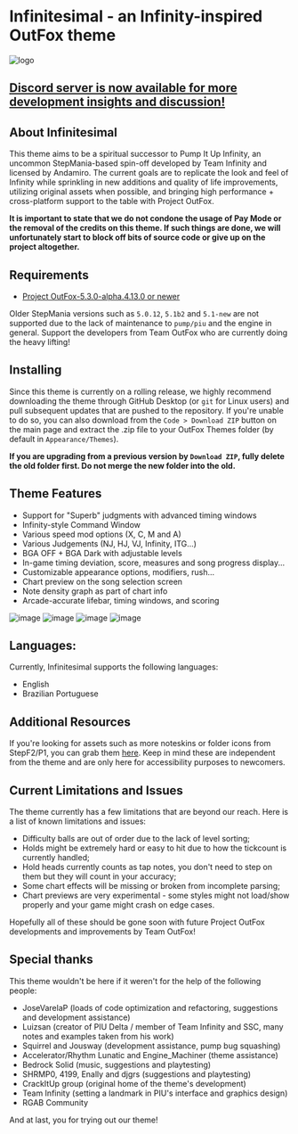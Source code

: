 # Infinitesimal - an Infinity-inspired OutFox theme

![logo](https://raw.githubusercontent.com/dj505/Infinitesimal/main/Graphics/Logo/Logo%20(doubleres).png)

## [Discord server is now available for more development insights and discussion!](https://discord.gg/ex6e4jNm6s)

## About Infinitesimal
This theme aims to be a spiritual successor to Pump It Up Infinity, an uncommon StepMania-based spin-off developed by Team Infinity and licensed by Andamiro. The current goals are to replicate the look and feel of Infinity while sprinkling in new additions and quality of life improvements, utilizing original assets when possible, and bringing high performance + cross-platform support to the table with Project OutFox.

**It is important to state that we do not condone the usage of Pay Mode or the removal of the credits on this theme. If such things are done, we will unfortunately start to block off bits of source code or give up on the project altogether.**

## Requirements
* [Project OutFox-5.3.0-alpha.4.13.0 or newer](https://projectoutfox.com/downloads)

Older StepMania versions such as `5.0.12`, `5.1b2` and `5.1-new` are not supported due to the lack of maintenance to `pump/piu` and the engine in general. Support the developers from Team OutFox who are currently doing the heavy lifting!

## Installing
Since this theme is currently on a rolling release, we highly recommend downloading the theme through GitHub Desktop (or `git` for Linux users) and pull subsequent updates that are pushed to the repository. If you're unable to do so, you can also download from the `Code > Download ZIP` button on the main page and extract the .zip file to your OutFox Themes folder (by default in `Appearance/Themes`).

**If you are upgrading from a previous version by `Download ZIP`, fully delete the old folder first. Do not merge the new folder into the old.**

## Theme Features
* Support for "Superb" judgments with advanced timing windows
* Infinity-style Command Window
* Various speed mod options (X, C, M and A)
* Various Judgements (NJ, HJ, VJ, Infinity, ITG...)
* BGA OFF + BGA Dark with adjustable levels
* In-game timing deviation, score, measures and song progress display...
* Customizable appearance options, modifiers, rush...
* Chart preview on the song selection screen
* Note density graph as part of chart info
* Arcade-accurate lifebar, timing windows, and scoring

![image](https://i.imgur.com/5ReEFYB.png)
![image](https://i.imgur.com/Hn5km7q.png)
![image](https://i.imgur.com/ibWfBCy.png)
![image](https://i.imgur.com/SWYoeXO.png)

## Languages:
Currently, Infinitesimal supports the following languages:
* English
* Brazilian Portuguese

## Additional Resources
If you're looking for assets such as more noteskins or folder icons from StepF2/P1, you can grab them [here](https://drive.google.com/drive/folders/1pO9rbaPUwTTDFuEo_4tX8S1BEwmfukeF?usp=sharing). Keep in mind these are independent from the theme and are only here for accessibility purposes to newcomers.

## Current Limitations and Issues
The theme currently has a few limitations that are beyond our reach. Here is a list of known limitations and issues:
* Difficulty balls are out of order due to the lack of level sorting;
* Holds might be extremely hard or easy to hit due to how the tickcount is currently handled;
* Hold heads currently counts as tap notes, you don't need to step on them but they will count in your accuracy;
* Some chart effects will be missing or broken from incomplete parsing;
* Chart previews are very experimental - some styles might not load/show properly and your game might crash on edge cases.

Hopefully all of these should be gone soon with future Project OutFox developments and improvements by Team OutFox!

## Special thanks
This theme wouldn't be here if it weren't for the help of the following people:
* JoseVarelaP (loads of code optimization and refactoring, suggestions and development assistance)
* Luizsan (creator of PIU Delta / member of Team Infinity and SSC, many notes and examples taken from his work)
* Squirrel and Jousway (development assistance, pump bug squashing)
* Accelerator/Rhythm Lunatic and Engine_Machiner (theme assistance)
* Bedrock Solid (music, suggestions and playtesting)
* SHRMP0, 4199, Enally and djgrs (suggestions and playtesting)
* CrackItUp group (original home of the theme's development)
* Team Infinity (setting a landmark in PIU's interface and graphics design)
* RGAB Community

And at last, you for trying out our theme!
